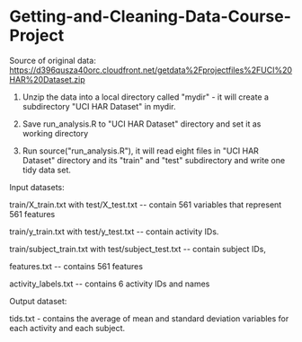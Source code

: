 Getting-and-Cleaning-Data-Course-Project
========================================
Source of original data: https://d396qusza40orc.cloudfront.net/getdata%2Fprojectfiles%2FUCI%20HAR%20Dataset.zip 

1. Unzip the data into a local directory called "mydir" - it will create a subdirectory "UCI HAR Dataset" in mydir.

2. Save run_analysis.R to "UCI HAR Dataset" directory and set it as working directory

3. Run source("run_analysis.R"), it will read eight files in "UCI HAR Dataset" directory and its "train" and "test" subdirectory and write one tidy data set.

Input datasets:

train/X_train.txt with test/X_test.txt -- contain 561 variables that represent 561 features

train/y_train.txt with test/y_test.txt -- contain activity IDs.

train/subject_train.txt with test/subject_test.txt -- contain subject IDs,

features.txt -- contains 561 features

activity_labels.txt -- contains 6 activity IDs and names 

Output dataset: 

tids.txt - contains the average of mean and standard deviation variables for each activity and each subject. 





